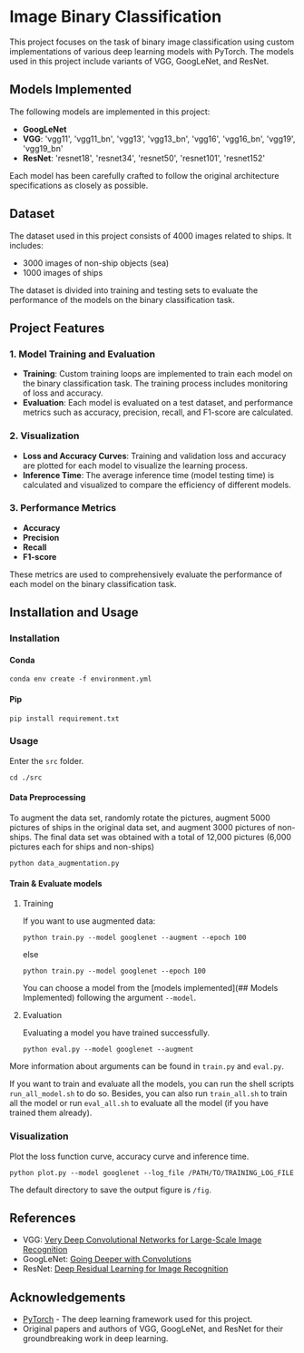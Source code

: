 # Image Binary Classification

This project focuses on the task of binary image classification using custom implementations of various deep learning models with PyTorch. The models used in this project include variants of VGG, GoogLeNet, and ResNet.

## Models Implemented

The following models are implemented in this project:
- **GoogLeNet**
- **VGG**: 'vgg11', 'vgg11_bn', 'vgg13', 'vgg13_bn', 'vgg16', 'vgg16_bn', 'vgg19', 'vgg19_bn'
- **ResNet**: 'resnet18', 'resnet34', 'resnet50', 'resnet101', 'resnet152'

Each model has been carefully crafted to follow the original architecture specifications as closely as possible.

## Dataset

The dataset used in this project consists of 4000 images related to ships. It includes:
- 3000 images of non-ship objects (sea)
- 1000 images of ships

The dataset is divided into training and testing sets to evaluate the performance of the models on the binary classification task.

## Project Features

### 1. Model Training and Evaluation
- **Training**: Custom training loops are implemented to train each model on the binary classification task. The training process includes monitoring of loss and accuracy.
- **Evaluation**: Each model is evaluated on a test dataset, and performance metrics such as accuracy, precision, recall, and F1-score are calculated.

### 2. Visualization
- **Loss and Accuracy Curves**: Training and validation loss and accuracy are plotted for each model to visualize the learning process.
- **Inference Time**: The average inference time (model testing time) is calculated and visualized to compare the efficiency of different models.

### 3. Performance Metrics
- **Accuracy**
- **Precision**
- **Recall**
- **F1-score**

These metrics are used to comprehensively evaluate the performance of each model on the binary classification task.

## Installation and Usage

### Installation

#### Conda

``` shell
conda env create -f environment.yml
```

#### Pip

```shell
pip install requirement.txt
```

### Usage

Enter the `src` folder.

```shell
cd ./src
```

#### Data Preprocessing

To augment the data set, randomly rotate the pictures, augment 5000 pictures of ships in the original data set, and augment 3000 pictures of non-ships. The final data set was obtained with a total of 12,000 pictures (6,000 pictures each for ships and non-ships)

```shell
python data_augmentation.py
```

#### Train & Evaluate models

1. Training

   If you want to use augmented data:

   ```shell
   python train.py --model googlenet --augment --epoch 100
   ```

   else

   ```shell
   python train.py --model googlenet --epoch 100
   ```

   You can choose a model from the [models implemented](## Models Implemented) following the argument `--model`.

2. Evaluation

   Evaluating a model you have trained successfully.

   ```shell
   python eval.py --model googlenet --augment
   ```

More information about arguments can be found in `train.py` and `eval.py`.

If you want to train and evaluate all the models, you can run the shell scripts `run_all_model.sh` to do so. Besides, you can also run `train_all.sh` to train all the model or run `eval_all.sh` to evaluate all the model (if you have trained them already).

### Visualization

Plot the loss function curve, accuracy curve and inference time.

```shell
python plot.py --model googlenet --log_file /PATH/TO/TRAINING_LOG_FILE
```

The default directory to save the output figure is `/fig`. 

## References

- VGG: [Very Deep Convolutional Networks for Large-Scale Image Recognition](https://arxiv.org/abs/1409.1556)
- GoogLeNet: [Going Deeper with Convolutions](https://arxiv.org/abs/1409.4842)
- ResNet: [Deep Residual Learning for Image Recognition](https://arxiv.org/abs/1512.03385)

## Acknowledgements

- [PyTorch](https://pytorch.org/) - The deep learning framework used for this project.
- Original papers and authors of VGG, GoogLeNet, and ResNet for their groundbreaking work in deep learning.
